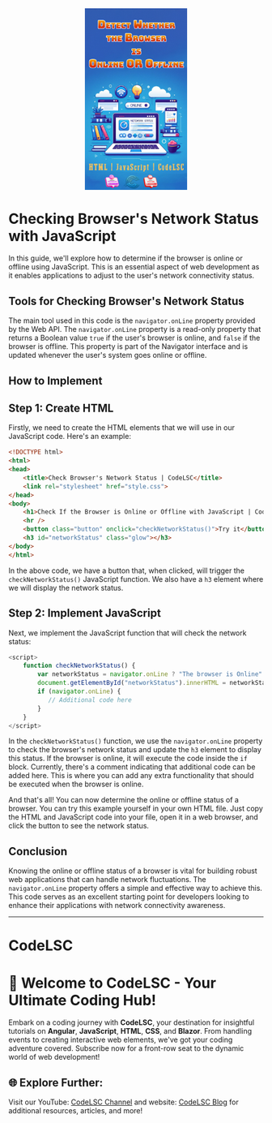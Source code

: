 <img src="https://raw.githubusercontent.com/Udhaya013/CodeLSC-Samples/main/Detect-Bowser-Online-Offline-Status/Browser's-Network-Status-JavaScript.png" title="Browser's Online/Offline Status" style="display: block; margin-left: auto; margin-right: auto; margin-bottom: 5%; width: 40%;" />

# Checking Browser's Network Status with JavaScript

In this guide, we'll explore how to determine if the browser is online or offline using JavaScript. This is an essential aspect of web development as it enables applications to adjust to the user's network connectivity status.

## Tools for Checking Browser's Network Status
The main tool used in this code is the `navigator.onLine` property provided by the Web API. The `navigator.onLine` property is a read-only property that returns a Boolean value `true` if the user's browser is online, and `false` if the browser is offline. This property is part of the Navigator interface and is updated whenever the user's system goes online or offline.

## How to Implement

## Step 1: Create HTML

Firstly, we need to create the HTML elements that we will use in our JavaScript code. Here's an example:

```html
<!DOCTYPE html>
<html>
<head>
    <title>Check Browser's Network Status | CodeLSC</title>
    <link rel="stylesheet" href="style.css">
</head>
<body>
    <h1>Check If the Browser is Online or Offline with JavaScript | CodeLSC</h1>
    <hr />
    <button class="button" onclick="checkNetworkStatus()">Try it</button>
    <h3 id="networkStatus" class="glow"></h3>
</body>
</html>
```

In the above code, we have a button that, when clicked, will trigger the `checkNetworkStatus()` JavaScript function. We also have a `h3` element where we will display the network status.

## Step 2: Implement JavaScript

Next, we implement the JavaScript function that will check the network status:

```javascript
<script>
    function checkNetworkStatus() {
        var networkStatus = navigator.onLine ? "The browser is Online" : "The browser is Offline";
        document.getElementById("networkStatus").innerHTML = networkStatus;
        if (navigator.onLine) {
           // Additional code here
        }
    }
</script>
```

In the `checkNetworkStatus()` function, we use the `navigator.onLine` property to check the browser's network status and update the `h3` element to display this status. If the browser is online, it will execute the code inside the `if` block. Currently, there's a comment indicating that additional code can be added here. This is where you can add any extra functionality that should be executed when the browser is online.

And that's all! You can now determine the online or offline status of a browser. You can try this example yourself in your own HTML file. Just copy the HTML and JavaScript code into your file, open it in a web browser, and click the button to see the network status.

## Conclusion
Knowing the online or offline status of a browser is vital for building robust web applications that can handle network fluctuations. The `navigator.onLine` property offers a simple and effective way to achieve this. This code serves as an excellent starting point for developers looking to enhance their applications with network connectivity awareness.

---

# CodeLSC

# 🚀 **Welcome to CodeLSC - Your Ultimate Coding Hub!**

Embark on a coding journey with **CodeLSC**, your destination for insightful tutorials on **Angular**, **JavaScript**, **HTML**, **CSS**, and **Blazor**. From handling events to creating interactive web elements, we've got your coding adventure covered. Subscribe now for a front-row seat to the dynamic world of web development!

## 🌐 **Explore Further:**
Visit our YouTube: [CodeLSC Channel](https://youtu.be/mw8vsBy-NG8?si=0iutLmnwAV-NHuiM) and website: [CodeLSC Blog](https://codelsc.blogspot.com/) for additional resources, articles, and more!